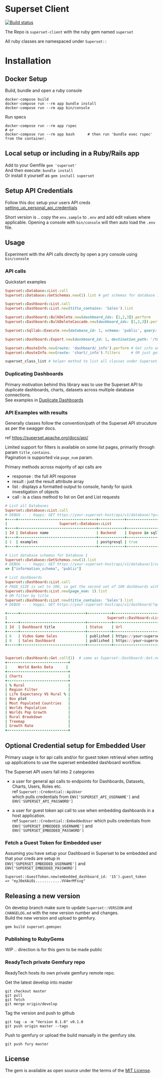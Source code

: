 # Superset Client

[![Build status](https://badge.buildkite.com/fc7ee4a03e119a5d859472865fc0bdc9a6e46d51b7f5b8cd62.svg)](https://buildkite.com/jobready/superset-client)

The Repo is `superset-client` with the ruby gem named `superset`

All ruby classes are namespaced under `Superset::`

# Installation

## Docker Setup

Build, bundle and open a ruby console

```
docker-compose build
docker-compose run --rm app bundle install
docker-compose run --rm app bin/console
```

Run specs

```
docker-compose run --rm app rspec
# or 
docker-compose run --rm app bash      # then run 'bundle exec rspec' from the container.
```

## Local setup or including in a Ruby/Rails app

Add to your Gemfile `gem 'superset'`  
And then execute: `bundle install`  
Or install it yourself as `gem install superset`

## Setup API Credentials

Follow this doc setup your users API creds [setting_up_personal_api_credentials](https://github.com/rdytech/superset-client/tree/develop/doc/setting_up_personal_api_credentials.md)

Short version is .. copy the `env.sample` to `.env` and add edit values where applicable.  Opening a console with `bin/console` will then auto load the `.env` file.

## Usage

Experiment with the API calls directly by open a pry console using  `bin/console`




### API calls

Quickstart examples

```ruby
Superset::Database::List.call
Superset::Database::GetSchemas.new(1).list # get schemas for database 1

Superset::Dashboard::List.call
Superset::Dashboard::List.new(title_contains: 'Sales').list

Superset::Dashboard::BulkDelete.new(dashboard_ids: [1,2,3]).perform        # Dashboards only ( leaves all charts, datasets in place)
Superset::Dashboard::BulkDeleteCascade.new(dashboard_ids: [1,2,3]).perform # Dashboards and related charts and datasets.

Superset::Sqllab::Execute.new(database_id: 1, schema: 'public', query: 'select count(*) from birth_names').perform

Superset::Dashboard::Export.new(dashboard_id: 1, destination_path: '/tmp').perform

Superset::RouteInfo.new(route: 'dashboard/_info').perform # Get info on an API endpoint .. handy for getting available filters
Superset::RouteInfo.new(route: 'chart/_info').filters     # OR just get the filters for an endpoint

superset_class_list # helper method to list all classes under Superset::

```

### Duplicating Dashboards

Primary motivation behind this library was to use the Superset API to duplicate dashboards, charts, datasets across multiple database connections.  
See examples in [Duplicate Dashboards](https://github.com/rdytech/superset-client/tree/develop/doc/duplicate_dashboards.md)

### API Examples with results

Generally classes follow the convention/path of the Superset API strucuture as per the swagger docs.

ref https://superset.apache.org/docs/api/

Limited support for filters is available on some list pages, primarily through param `title_contains`.  
Pagination is supported via `page_num` param.

Primary methods across majority of api calls are
- response : the full API response
- result : just the result attribute array
- list : displays a formatted output to console, handy for quick investigation of objects
- call : is a class method to list on Get and List requests

```ruby
# List all Databases
Superset::Database::List.call
# DEBUG -- : Happi: GET https://your-superset-host/api/v1/database/?q=(page:0,page_size:100), {}
+----+------------------------------------+------------+------------------+
|                        Superset::Database::List                         |
+----+------------------------------------+------------+------------------+
| Id | Database name                      | Backend    | Expose in sqllab |
+----+------------------------------------+------------+------------------+
| 1  | examples                           | postgresql | true             |
+----+------------------------------------+------------+------------------+

# List database schemas for Database 1
Superset::Database::GetSchemas.new(1).list
# DEBUG -- : Happi: GET https://your-superset-host/api/v1/database/1/schemas/, {}
=> ["information_schema", "public"]

# List dashboards
Superset::Dashboard::List.call
# PAGE_SIZE is set to 100, so get the second set of 100 dashboards with
Superset::Dashboard::List.new(page_num: 1).list
# OR filter by title
Superset::Dashboard::List.new(title_contains: 'Sales').list
# DEBUG -- : Happi: GET https://your-superset-host/api/v1/dashboard/?q=(filters:!((col:dashboard_title,opr:ct,value:'Sales')),page:0,page_size:100), {}

+-----+------------------------------+-----------+--------------------------------------------------------------------+
|                                              Superset::Dashboard::List                                              |
+-----+------------------------------+-----------+--------------------------------------------------------------------+
| Id  | Dashboard title              | Status    | Url                                                                |
+-----+------------------------------+-----------+--------------------------------------------------------------------+
| 6   | Video Game Sales             | published | https://your-superset-host/superset/dashboard/6/                   |
| 8   | Sales Dashboard              | published | https://your-superset-host/superset/dashboard/8/                   |
+-----+------------------------------+-----------+--------------------------------------------------------------------+


Superset::Dashboard::Get.call(1)  # same as Superset::Dashboard::Get.new(1).list
+----------------------------+
|     World Banks Data      |
+----------------------------+
| Charts                     |
+----------------------------+
| % Rural                    |
| Region Filter              |
| Life Expectancy VS Rural % |
| Box plot                   |
| Most Populated Countries   |
| Worlds Population          |
| Worlds Pop Growth          |
| Rural Breakdown            |
| Treemap                    |
| Growth Rate                |
+----------------------------+


```
## Optional Credential setup for Embedded User

Primary usage is for api calls and/or for guest token retrieval when setting up applications to use the superset embedded dashboard workflow.

The Superset API users fall into 2 categories  
- a user for general api calls to endpoints for Dashboards, Datasets, Charts, Users, Roles etc.  
  ref `Superset::Credential::ApiUser`  
  which pulls credentials from  `ENV['SUPERSET_API_USERNAME']` and `ENV['SUPERSET_API_PASSWORD']`

- a user for guest token api call to use when embedding dashboards in a host application.  
  ref `Superset::Credential::EmbeddedUser`
  which pulls credentials from  `ENV['SUPERSET_EMBEDDED_USERNAME']` and `ENV['SUPERSET_EMBEDDED_PASSWORD']`


### Fetch a Guest Token for Embedded user

Assuming you have setup your Dashboard in Superset to be embedded and that your creds are setup in  
`ENV['SUPERSET_EMBEDDED_USERNAME']` and `ENV['SUPERSET_EMBEDDED_PASSWORD']`

```
Superset::GuestToken.new(embedded_dashboard_id: '15').guest_token
=> "eyJ0eXAiOi............VV4mrMfsvg"
```

## Releasing a new version

On develop branch make sure to update `Superset::VERSION` and `CHANGELOG.md` with the new version number and changes.  
Build the new version and upload to gemfury.

`gem build superset.gemspec`

### Publishing to RubyGems

WIP .. direction is for this gem to be made public

### ReadyTech private Gemfury repo

ReadyTech hosts its own private gemfury remote repo.

Get the latest develop into master

    git checkout master
    git pull
    git fetch
    git merge origin/develop

Tag the version and push to github

    git tag -a -m "Version 0.1.0" v0.1.0
    git push origin master --tags

Push to gemfury or upload the build manually in the gemfury site.

    git push fury master

## License

The gem is available as open source under the terms of the [MIT License](https://opensource.org/licenses/MIT).
